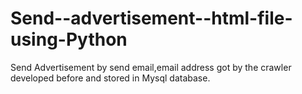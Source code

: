 Send--advertisement--html-file-using-Python
===========================================

Send Advertisement by send email,email address got by the crawler developed before and stored in Mysql database.
